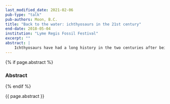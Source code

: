 ```yaml
---
last_modified_date: 2021-02-06
pub-type: "talk"
pub-authors: Moon, B.C.
title: "Back to the water: ichthyosaurs in the 21st century"
end-date: 2018-05-04
institution: "Lyme Regis Fossil Festival"
excerpt: ""
abstract: |
    Ichthyosaurs have had a long history in the two centuries after being discovered by Mary Anning and recognised as a new, extinct kind of animal. These fish-shaped marine reptiles existed for 160 million years as some of the most diverse and numerous large animals in the Mesozoic oceans. Despite this, there have been large gaps in the study of ichthyosaurs and in our knowledge of ichthyosaur evolution: where did ichthyosaurs originate? how did they become so diverse? what caused their decline and extinction? New interest has begun to fill these gaps, but only with modern analytical techniques that incorporate morphology, ecology, function, and evolutionary trees are we starting to get much a fuller understanding of the hows and whys of ichthyosaur evolution. Here I will go through this recent shift in our knowledge, how these new techniques are being applied, and where future work could bring new insights to ichthyosaur evolution.
---
```


{% if page.abstract %}
### Abstract ###
{% endif %}

{{ page.abstract }}

